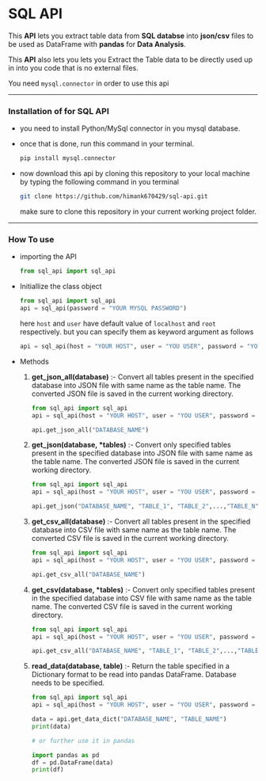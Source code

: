 # SQL API
This **API** lets you extract table data from **SQL databse** into **json/csv** files to be used as DataFrame with **pandas** for **Data Analysis**.

This **API** also lets you lets you Extract the Table data to be directly used up in into you code that is no external files. 

You need `mysql.connector` in order to use this api

---

### Installation of for SQL API
* you need to install Python/MySql connector in you mysql database.

* once that is done, run this command in your terminal.
    ```zsh
    pip install mysql.connector
    ```
* now download this api by cloning this repository to your local machine by typing the following command in you terminal
    ```zsh
    git clone https://github.com/himank670429/sql-api.git
    ```
    make sure to clone this repository in your current working project folder.

---

### How To use
* importing the API
    ```python 
    from sql_api import sql_api
    ```
* Initiallize the class object
    ```python
    from sql_api import sql_api
    api = sql_api(password = "YOUR MYSQL PASSWORD")
    ```
    here `host` and `user` have default value of `localhost` and `root` respectively. but you can specify them as keyword argument as follows

    ```python 
    api = sql_api(host = "YOUR HOST", user = "YOU USER", password = "YOUR MYSQL PASSOWRD")

    ```
* Methods
    1. **get_json_all(database)** :- Convert all tables present in the specified database into JSON file with same name as the table name.
    The converted JSON file is saved in the current working directory.
        ```python
        from sql_api import sql_api
        api = sql_api(host = "YOUR HOST", user = "YOU USER", password = "YOUR MYSQL PASSOWRD")

        api.get_json_all("DATABASE_NAME")
        ```

    2. **get_json(database, \*tables)** :- Convert only specified tables present in the specified database into JSON file with same name as the table name.
    The converted JSON file is saved in the current working directory.
        ```python
        from sql_api import sql_api
        api = sql_api(host = "YOUR HOST", user = "YOU USER", password = "YOUR MYSQL PASSOWRD")

        api.get_json("DATABASE_NAME", "TABLE_1", "TABLE_2",...,"TABLE_N")
        ```

    3. **get_csv_all(database)** :- Convert all tables present in the specified database into CSV file with same name as the table name.
    The converted CSV file is saved in the current working directory.
        ```python
        from sql_api import sql_api
        api = sql_api(host = "YOUR HOST", user = "YOU USER", password = "YOUR MYSQL PASSOWRD")

        api.get_csv_all("DATABASE_NAME")
        ```

    4. **get_csv(database, \*tables)** :- Convert only specified tables present in the specified database into CSV file with same name as the table name.
    The converted CSV file is saved in the current working directory.
        ```python
        from sql_api import sql_api
        api = sql_api(host = "YOUR HOST", user = "YOU USER", password = "YOUR MYSQL PASSOWRD")

        api.get_csv_all("DATABASE_NAME", "TABLE_1", "TABLE_2",...,"TABLE_N")
        ```

    5. **read_data(database, table)** :- Return the table specified in a Dictionary format to be read into pandas DataFrame. Database needs to be specified.
        ```python
        from sql_api import sql_api
        api = sql_api(host = "YOUR HOST", user = "YOU USER", password = "YOUR MYSQL PASSOWRD")

        data = api.get_data_dict("DATABASE_NAME", "TABLE_NAME")
        print(data) 

        # or further use it in pandas

        import pandas as pd
        df = pd.DataFrame(data)
        print(df)
        ```
